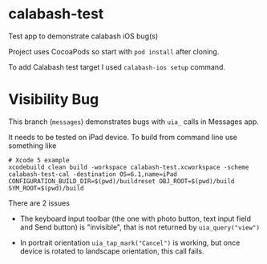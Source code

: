 calabash-test
=============

Test app to demonstrate calabash iOS bug(s)

Project uses CocoaPods so start with `pod install` after cloning.

To add Calabash test target I used `calabash-ios setup` command.

# Visibility Bug
This branch (`messages`) demonstrates bugs with `uia_` calls in Messages app.

It needs to be tested on iPad device.
To build from command line use something like

    # Xcode 5 example
    xcodebuild clean build -workspace calabash-test.xcworkspace -scheme calabash-test-cal -destination OS=6.1,name=iPad CONFIGURATION_BUILD_DIR=$(pwd)/buildreset OBJ_ROOT=$(pwd)/build SYM_ROOT=$(pwd)/build

There are 2 issues

- The keyboard input toolbar (the one with photo button, text input field and Send button) is "invisible", that is not returned by `uia_query("view")`

- In portrait orientation `uia_tap_mark("Cancel")` is working, but once device is rotated to landscape orientation, this call fails.
